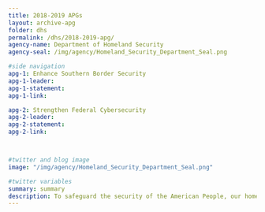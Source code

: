 ```yaml
---
title: 2018-2019 APGs
layout: archive-apg
folder: dhs
permalink: /dhs/2018-2019-apg/
agency-name: Department of Homeland Security
agency-seal: /img/agency/Homeland_Security_Department_Seal.png

#side navigation
apg-1: Enhance Southern Border Security
apg-1-leader:
apg-1-statement:
apg-1-link:

apg-2: Strengthen Federal Cybersecurity
apg-2-leader:
apg-2-statement:
apg-2-link:



#twitter and blog image
image: "/img/agency/Homeland_Security_Department_Seal.png"

#twitter variables
summary: summary
description: To safeguard the security of the American People, our homeland, and our values.
---
```

